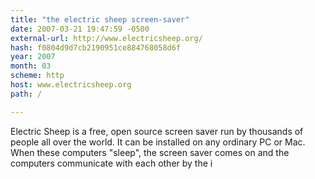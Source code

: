 ```yaml
---
title: "the electric sheep screen-saver"
date: 2007-03-21 19:47:59 -0500
external-url: http://www.electricsheep.org/
hash: f0804d9d7cb2190951ce884768058d6f
year: 2007
month: 03
scheme: http
host: www.electricsheep.org
path: /

---
```


Electric Sheep is a free, open source screen saver run by thousands of people all over the world. It can be installed on any ordinary PC or Mac. When these computers "sleep", the screen saver comes on and the computers communicate with each other by the i
